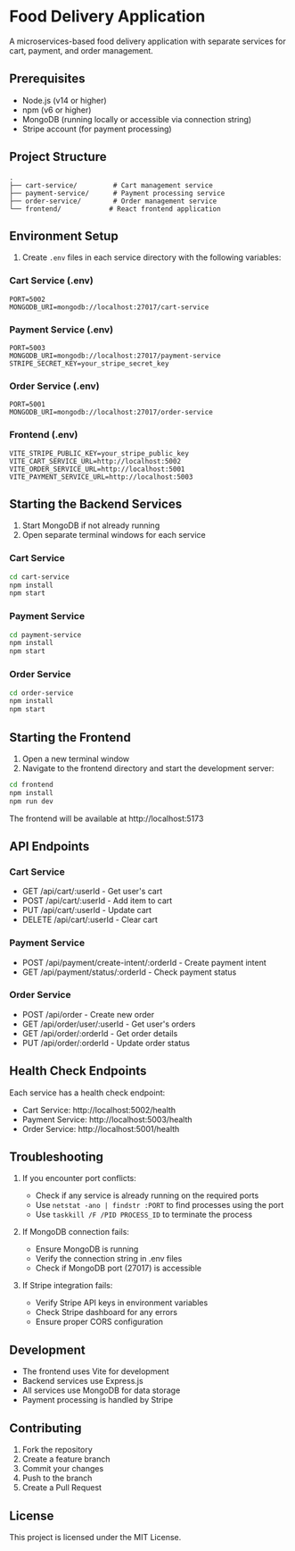 # Food Delivery Application

A microservices-based food delivery application with separate services for cart, payment, and order management.

## Prerequisites

- Node.js (v14 or higher)
- npm (v6 or higher)
- MongoDB (running locally or accessible via connection string)
- Stripe account (for payment processing)

## Project Structure

```
.
├── cart-service/         # Cart management service
├── payment-service/      # Payment processing service
├── order-service/        # Order management service
└── frontend/            # React frontend application
```

## Environment Setup

1. Create `.env` files in each service directory with the following variables:

### Cart Service (.env)

```
PORT=5002
MONGODB_URI=mongodb://localhost:27017/cart-service
```

### Payment Service (.env)

```
PORT=5003
MONGODB_URI=mongodb://localhost:27017/payment-service
STRIPE_SECRET_KEY=your_stripe_secret_key
```

### Order Service (.env)

```
PORT=5001
MONGODB_URI=mongodb://localhost:27017/order-service
```

### Frontend (.env)

```
VITE_STRIPE_PUBLIC_KEY=your_stripe_public_key
VITE_CART_SERVICE_URL=http://localhost:5002
VITE_ORDER_SERVICE_URL=http://localhost:5001
VITE_PAYMENT_SERVICE_URL=http://localhost:5003
```

## Starting the Backend Services

1. Start MongoDB if not already running
2. Open separate terminal windows for each service

### Cart Service

```bash
cd cart-service
npm install
npm start
```

### Payment Service

```bash
cd payment-service
npm install
npm start
```

### Order Service

```bash
cd order-service
npm install
npm start
```

## Starting the Frontend

1. Open a new terminal window
2. Navigate to the frontend directory and start the development server:

```bash
cd frontend
npm install
npm run dev
```

The frontend will be available at http://localhost:5173

## API Endpoints

### Cart Service

- GET /api/cart/:userId - Get user's cart
- POST /api/cart/:userId - Add item to cart
- PUT /api/cart/:userId - Update cart
- DELETE /api/cart/:userId - Clear cart

### Payment Service

- POST /api/payment/create-intent/:orderId - Create payment intent
- GET /api/payment/status/:orderId - Check payment status

### Order Service

- POST /api/order - Create new order
- GET /api/order/user/:userId - Get user's orders
- GET /api/order/:orderId - Get order details
- PUT /api/order/:orderId - Update order status

## Health Check Endpoints

Each service has a health check endpoint:

- Cart Service: http://localhost:5002/health
- Payment Service: http://localhost:5003/health
- Order Service: http://localhost:5001/health

## Troubleshooting

1. If you encounter port conflicts:

   - Check if any service is already running on the required ports
   - Use `netstat -ano | findstr :PORT` to find processes using the port
   - Use `taskkill /F /PID PROCESS_ID` to terminate the process

2. If MongoDB connection fails:

   - Ensure MongoDB is running
   - Verify the connection string in .env files
   - Check if MongoDB port (27017) is accessible

3. If Stripe integration fails:
   - Verify Stripe API keys in environment variables
   - Check Stripe dashboard for any errors
   - Ensure proper CORS configuration

## Development

- The frontend uses Vite for development
- Backend services use Express.js
- All services use MongoDB for data storage
- Payment processing is handled by Stripe

## Contributing

1. Fork the repository
2. Create a feature branch
3. Commit your changes
4. Push to the branch
5. Create a Pull Request

## License

This project is licensed under the MIT License.
